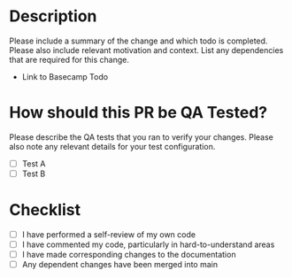 # Description

Please include a summary of the change and which todo is completed. Please also include relevant motivation and context. List any dependencies that are required for this change.

- Link to Basecamp Todo

# How should this PR be QA Tested?

Please describe the QA tests that you ran to verify your changes. Please also note any relevant details for your test configuration.

- [ ] Test A
- [ ] Test B

# Checklist

- [ ] I have performed a self-review of my own code
- [ ] I have commented my code, particularly in hard-to-understand areas
- [ ] I have made corresponding changes to the documentation
- [ ] Any dependent changes have been merged into main
